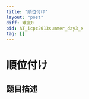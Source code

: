 ```yaml
---
title: "順位付け"
layout: "post"
diff: 难度0
pid: AT_icpc2013summer_day3_e
tag: []
---
```


# 順位付け

## 题目描述

[problemUrl]: https://atcoder.jp/contests/jag2013summer-day3/tasks/icpc2013summer_day3_e



